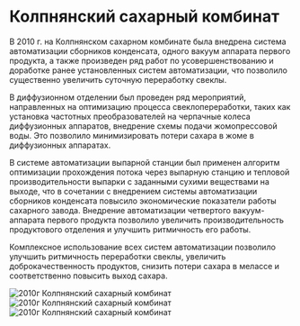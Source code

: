 # Колпнянский сахарный комбинат

В 2010 г. на Колпнянском сахарном комбинате была внедрена система автоматизации сборников конденсата, одного вакуум аппарата первого продукта, а также произведен ряд работ по усовершенствованию и доработке ранее установленных систем автоматизации, что позволило существенно увеличить суточную переработку свеклы.

В диффузионном отделении был проведен ряд мероприятий, направленных на оптимизацию процесса свеклопереработки, таких как установка частотных преобразователей на черпачные колеса диффузионных аппаратов, внедрение схемы подачи жомопрессовой воды. Это позволило минимизировать потери сахара в жоме в диффузионных аппаратах.

В системе автоматизации выпарной станции был применен алгоритм оптимизации прохождения потока через выпарную станцию и тепловой производительности выпарки с заданными сухими веществами на выходе, что в сочетании с внедрением системы автоматизации сборников конденсата повысило экономические показатели работы сахарного завода. Внедрение автоматизации четвертого вакуум-аппарата первого продукта позволило увеличить производительность продуктового отделения и улучшить ритмичность его работы.

Комплексное использование всех систем автоматизации позволило улучшить ритмичность переработки свеклы, увеличить доброкачественность продуктов, снизить потери сахара в мелассе и соответственно повысить выход сахара.

![2010г Колпнянский сахарный комбинат](/img/works/2010/kolp2.jpg)
![2010г Колпнянский сахарный комбинат](/img/works/2010/kolp10.jpg)
![2010г Колпнянский сахарный комбинат](/img/works/2010/kolp11.jpg)
